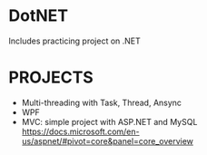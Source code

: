 # DotNET
Includes practicing project on .NET
# PROJECTS
* Multi-threading with Task, Thread, Ansync
* WPF
* MVC: simple project with ASP.NET and MySQL
https://docs.microsoft.com/en-us/aspnet/#pivot=core&panel=core_overview
